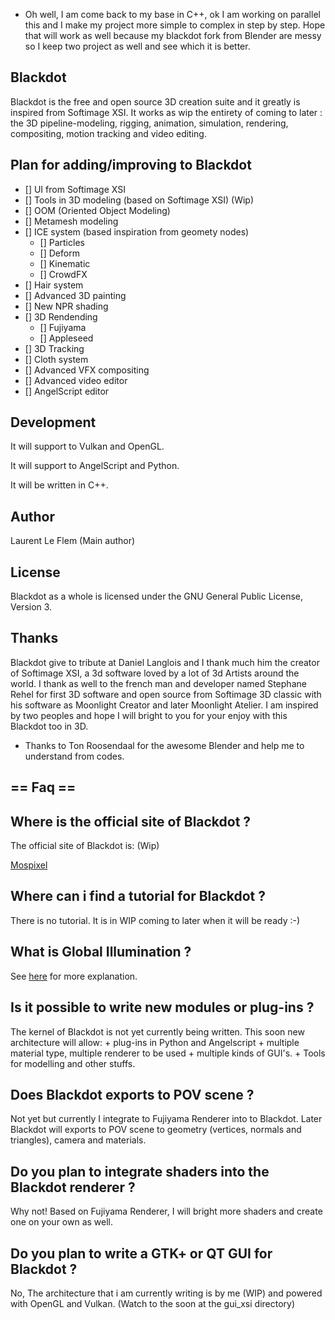 - Oh well, I am come back to my base in C++, ok I am working on parallel this and I make my project more simple to complex in step by step. Hope that will work as well because my blackdot fork from Blender are messy so I keep two project as well and see which it is better.


Blackdot
-------------

Blackdot is the free and open source 3D creation suite and it greatly is inspired from Softimage XSI.
It works as wip the entirety of coming to later : the 3D pipeline-modeling, rigging, animation, simulation,
rendering, compositing, motion tracking and video editing.


Plan for adding/improving to Blackdot
-------------

- [] UI from Softimage XSI
- [] Tools in 3D modeling (based on Softimage XSI) (Wip)
- [] OOM (Oriented Object Modeling)
- [] Metamesh modeling
- [] ICE system (based inspiration from geomety nodes)
	- [] Particles
	- [] Deform
	- [] Kinematic
	- [] CrowdFX
- [] Hair system
- [] Advanced 3D painting
- [] New NPR shading
- [] 3D Rendending
	- [] Fujiyama
	- [] Appleseed
- [] 3D Tracking
- [] Cloth system
- [] Advanced VFX compositing
- [] Advanced video editor 
- [] AngelScript editor


Development
-------------

It will support to Vulkan and OpenGL.

It will support to AngelScript and Python.

It will be written in C++.


Author
-------------

Laurent Le Flem (Main author)


License
-------------

Blackdot as a whole is licensed under the GNU General Public License, Version 3.


Thanks
-------------

Blackdot give to tribute at Daniel Langlois and I thank much him the creator of Softimage XSI, a 3d software loved by a lot of 3d Artists around the world. 
I thank as well to the french man and developer named Stephane Rehel for first 3D software and open source from Softimage 3D classic with his software as Moonlight Creator and later Moonlight Atelier. 
I am inspired by two peoples and hope I will bright to you for your enjoy with this Blackdot too in 3D.

- Thanks to Ton Roosendaal for the awesome Blender and help me to understand from codes.



== Faq ==
-------------


Where is the official site of Blackdot ?
-------------

  The official site of Blackdot is: (Wip)

  [Mospixel](https://www.mospixel.com)



Where can i find a tutorial for Blackdot ?
-------------

  There is no tutorial. It is in WIP coming to later when it will be ready :-)


What is Global Illumination ?
-------------

See [here](https://en.wikipedia.org/wiki/Global_illumination) for more explanation.



Is it possible to write new modules or plug-ins ?
-------------

  The kernel of Blackdot is not yet currently being written. This soon new
  architecture will allow:
    + plug-ins in Python and Angelscript
    + multiple material type, multiple renderer to be used
    + multiple kinds of GUI's.
	+ Tools for modelling and other stuffs.



Does Blackdot exports to POV scene ?
-------------

  Not yet but currently I integrate to Fujiyama Renderer into to Blackdot. Later Blackdot will exports to POV scene to geometry (vertices, normals and triangles), camera and materials.



Do you plan to integrate shaders into the Blackdot renderer ?
-------------

  Why not! Based on Fujiyama Renderer, I will bright more shaders and create one on your own as well.



Do you plan to write a GTK+ or QT GUI for Blackdot ?
----------------------------------------------------------------------------

  No, The architecture that i am currently writing is by me (WIP) and powered with OpenGL and Vulkan. (Watch to the soon at the gui_xsi directory)


